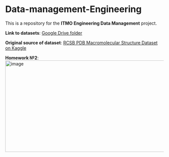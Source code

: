 # Data-management-Engineering

This is a repository for the **ITMO Engineering Data Management** project.

**Link to datasets**: [Google Drive folder](https://drive.google.com/drive/folders/1QAz7jx7AGHJcXc0OftuolaaU4slls4CO?usp=sharing)  

**Original source of dataset**: [RCSB PDB Macromolecular Structure Dataset on Kaggle](https://www.kaggle.com/datasets/samiraalipour/rcsb-pdb-macromolecular-structure-dataset?utm_source=chatgpt.com&select=RCSB_PDB_Macromolecular_Structure_Dataset.csv)

**Homework №2**: <img width="1150" height="291" alt="image" src="https://github.com/user-attachments/assets/3fc164d9-4047-4271-bb18-cee4129a2038" />
